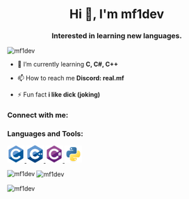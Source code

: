 <h1 align="center">Hi 👋, I'm mf1dev</h1>
<h3 align="center">Interested in learning new languages.</h3>

<p align="left"> <img src="https://komarev.com/ghpvc/?username=mf1dev&label=Profile%20views&color=0e75b6&style=flat" alt="mf1dev" /> </p>

- 🌱 I’m currently learning **C, C#, C++**

- 📫 How to reach me **Discord: real.mf**

- ⚡ Fun fact **i like dick (joking)**

<h3 align="left">Connect with me:</h3>
<p align="left">
</p>

<h3 align="left">Languages and Tools:</h3>
<p align="left"> <a href="https://www.cprogramming.com/" target="_blank" rel="noreferrer"> <img src="https://raw.githubusercontent.com/devicons/devicon/master/icons/c/c-original.svg" alt="c" width="40" height="40"/> </a> <a href="https://www.w3schools.com/cpp/" target="_blank" rel="noreferrer"> <img src="https://raw.githubusercontent.com/devicons/devicon/master/icons/cplusplus/cplusplus-original.svg" alt="cplusplus" width="40" height="40"/> </a> <a href="https://www.w3schools.com/cs/" target="_blank" rel="noreferrer"> <img src="https://raw.githubusercontent.com/devicons/devicon/master/icons/csharp/csharp-original.svg" alt="csharp" width="40" height="40"/> </a> <a href="https://www.python.org" target="_blank" rel="noreferrer"> <img src="https://raw.githubusercontent.com/devicons/devicon/master/icons/python/python-original.svg" alt="python" width="40" height="40"/> </a> </p>

<p><img align="left" src="https://github-readme-stats.vercel.app/api/top-langs?username=mf1dev&show_icons=true&locale=en&layout=compact" alt="mf1dev" /></p>

<p>&nbsp;<img align="center" src="https://github-readme-stats.vercel.app/api?username=mf1dev&show_icons=true&locale=en" alt="mf1dev" /></p>

<p><img align="center" src="https://github-readme-streak-stats.herokuapp.com/?user=mf1dev&" alt="mf1dev" /></p>

